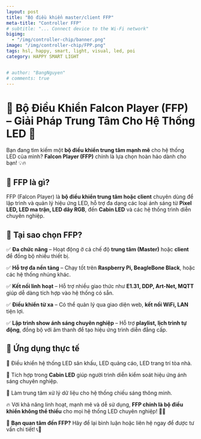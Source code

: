 ```yaml
---
layout: post
title: "Bộ điều khiển master/client FFP"
meta-title: "Controller FFP"
# subtitle: "... Connect device to the Wi-Fi network"
bigimg:
  - "/img/controller-chip/banner.png"
image: "/img/controller-chip/FPP.png"
tags: hsl, happy, smart, light, visual, led, poi
category: HAPPY SMART LIGHT


# author: "BangNguyen"
# comments: true
---
```

# 🌟 Bộ Điều Khiển Falcon Player (FFP) – Giải Pháp Trung Tâm Cho Hệ Thống LED 🌟  

Bạn đang tìm kiếm một **bộ điều khiển trung tâm mạnh mẽ** cho hệ thống LED của mình? **Falcon Player (FFP)** chính là lựa chọn hoàn hảo dành cho bạn! 💡🔥  

## 💠 FFP là gì?  
FFP (Falcon Player) là **bộ điều khiển trung tâm hoặc client** chuyên dùng để lập trình và quản lý hiệu ứng LED, hỗ trợ đa dạng các loại ánh sáng từ **Pixel LED, LED ma trận, LED dây RGB**, đến **Cabin LED** và các hệ thống trình diễn chuyên nghiệp.  

## 💠 Tại sao chọn FFP?  
✅ **Đa chức năng** – Hoạt động ở cả chế độ **trung tâm (Master)** hoặc **client** để đồng bộ nhiều thiết bị.

✅ **Hỗ trợ đa nền tảng** – Chạy tốt trên **Raspberry Pi, BeagleBone Black**, hoặc các hệ thống nhúng khác.  

✅ **Kết nối linh hoạt** – Hỗ trợ nhiều giao thức như **E1.31, DDP, Art-Net, MQTT** giúp dễ dàng tích hợp vào hệ thống có sẵn.  

✅ **Điều khiển từ xa** – Có thể quản lý qua giao diện web, **kết nối WiFi, LAN** tiện lợi.  

✅ **Lập trình show ánh sáng chuyên nghiệp** – Hỗ trợ **playlist, lịch trình tự động**, đồng bộ với âm thanh để tạo hiệu ứng trình diễn đẳng cấp.  

## 💠 Ứng dụng thực tế  
🔹 Điều khiển hệ thống LED sân khấu, LED quảng cáo, LED trang trí tòa nhà.  

🔹 Tích hợp trong **Cabin LED** giúp người trình diễn kiểm soát hiệu ứng ánh sáng chuyên nghiệp.
  
🔹 Làm trung tâm xử lý dữ liệu cho hệ thống chiếu sáng thông minh.  

🔥 Với khả năng linh hoạt, mạnh mẽ và dễ sử dụng, **FFP chính là bộ điều khiển không thể thiếu** cho mọi hệ thống LED chuyên nghiệp! 🚀✨  

📩 **Bạn quan tâm đến FFP?** Hãy để lại bình luận hoặc liên hệ ngay để được tư vấn chi tiết! 📞📧  

